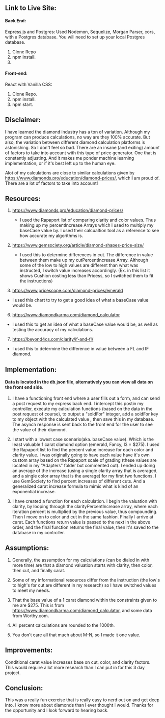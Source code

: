 ## Link to Live Site:

#### Back End:

Express.js and Postgres:
Used Nodemon, Sequelize, Morgan Parser, cors, with a Postgres database.
You will need to set up your local Postgres database.

1. Clone Repo
2. npm install.
3.

#### Front-end:

React with Vanilla CSS:

1. Clone Repo.
2. npm install.
3. npm start.

## Disclaimer:

I have learned the diamond industry has a ton of variation. Although my program can produce calculations, no way are they 100% accurate. But also, the variation between different diamond calculation platforms is astonishing. So I don't feel so bad. There are an insane (and exiting) amount of factors to take into account with this type of price generator. One that is constantly adjusting. And it makes me ponder machine learning implementation, or if it's best left up to the human eye.

Alot of my calculations are close to similar calculations given by https://www.diamonds.pro/education/diamond-prices/, which I am proud of. There are a lot of factors to take into account!

## Resources:

1. https://www.diamonds.pro/education/diamond-prices/

   - I used the Rapaport list of comparing clarity and color values. Thus making up my percentIncrease Arrays which I used to multiply my baseCase value by. I used their calcualtion tool as a reference to see how accurate my algorithms is.

2. https://www.gemsociety.org/article/diamond-shapes-price-size/

   - I used this to determine differences in cut. The difference in value between them make up my cutPercentIncrease Array. Although some of the low to high values are different than what was instructed, I switch value increases accordingly. (Ex. in this list it shows Cushion costing less than Pricess, so I switched them to fit the instructions)

3. https://www.pricescope.com/diamond-prices/emerald

- I used this chart to try to get a good idea of what a baseCase value would be.

6. https://www.diamondkarma.com/diamond_calculator

- I used this to get an idea of what a baseCase value would be, as well as testing the accuracy of my calculations.

7. https://beyond4cs.com/clarity/if-and-fl/

- I used this to determine the difference in value between a FL and IF diamond.

## Implementation:

#### Data is located in the db.json file, alternatively you can view all data on the front end side.

1. I have a functioning front end where a user fills out a form, and can send a post request to my express back end. I intercept this postin my controller, execute my calculation functions (based on the data in the post request of course), to output a "soldFor" integer, add a soldFor key to my object with the calculated value , then save this in my database. The asynch response is sent back to the front end for the user to see the value of their diamond.

2. I start with a lowest case scenario(aka. baseCase value). Which is the least valuable 1 carat diamond option (emerald, Fancy, I3 = \$275). I used the Rapaport list to find the percent value increase for each color and clarity value. I was originally going to have each value have it's own custom array based on the Rapaport scale of grading (these values are located in my "Adapters" folder but commented out). I ended up doing an average of the increase (using a single clarity array that is averaged, and a single color array that is the average) for my first two functions. I use GemSociety to find percent increases of different cuts. And a generalized carat increase formula to mimic what is kind of an exponential increase.

3. I have created a function for each calculation. I begin the valuation with clarity, by looping through the clarityPercentIncrease array, where each iteration percent is multiplied by the previous value, thus compounding. Then I move on to color and cut in the same fashion. Finally I arrive at carat. Each functions return value is passed to the next in the above order, and the final function returns the final value, then it's saved to the database in my controller.

## Assumptions:

1. Generally, the assumption for my calculations (can be dialed in with more time) are that a diamond valuation starts with clarity, then color, then cut, and finally carat.

2. Some of my informational resources differ from the instruction (the low's to high's for cut are different in my research) so I have switched values to meet my needs.

3. That the base value of a 1 carat diamond within the constraints given to me are \$275. This is from https://www.diamondkarma.com/diamond_calculator, and some data from Worthy.com.

4. All percent calculations are rounded to the 1000th.

5. You don't care all that much about M-N, so I made it one value.

## Improvements:

Conditional carat value increases base on cut, color, and clarity factors. This would require a lot more research than I can put in for this 3 day project.

## Conclusion:

This was a really fun exercise that is really easy to nerd out on and get deep into. I know more about diamonds than I ever thought I would. Thanks for the opportunity and I look forward to hearing back.
